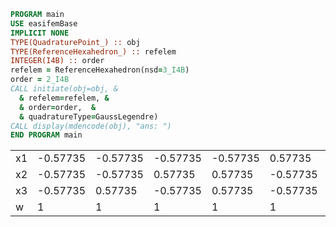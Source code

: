 ```fortran
PROGRAM main
USE easifemBase
IMPLICIT NONE
TYPE(QuadraturePoint_) :: obj
TYPE(ReferenceHexahedron_) :: refelem
INTEGER(I4B) :: order
refelem = ReferenceHexahedron(nsd=3_I4B)
order = 2_I4B
CALL initiate(obj=obj, &
  & refelem=refelem, &
  & order=order,  &
  & quadratureType=GaussLegendre)
CALL display(mdencode(obj), "ans: ")
END PROGRAM main
```

|  |   |  |  |  |  |  |  |  |
| --- |  --- |  --- |  --- |  --- |  --- |  --- |  --- |  --- |
| x1 | -0.57735 | -0.57735 | -0.57735 | -0.57735 | 0.57735 | 0.57735 | 0.57735 | 0.57735 |
| x2 | -0.57735 | -0.57735 | 0.57735 | 0.57735 | -0.57735 | -0.57735 | 0.57735 | 0.57735 |
| x3 | -0.57735 | 0.57735 | -0.57735 | 0.57735 | -0.57735 | 0.57735 | -0.57735 | 0.57735 |
| w | 1 | 1 | 1 | 1 | 1 | 1 | 1 | 1 |
